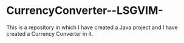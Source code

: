 # CurrencyConverter--LSGVIM-
This is a repository in which I have created a Java project and I have created a Currency Converter in it.
